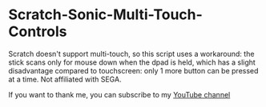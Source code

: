 # Scratch-Sonic-Multi-Touch-Controls
Scratch doesn't support multi-touch, so this script uses a workaround: the stick scans only for mouse down when the dpad is held, which has a slight disadvantage compared to touchscreen: only 1 more button can be pressed at a time. Not affiliated with SEGA.

If you want to thank me, you can subscribe to my [YouTube channel](www.youtube.com/@Potater_234)

